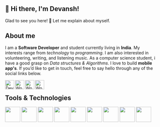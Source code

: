 ## 👋 Hi there, I'm Devansh! 

Glad to see you here!  🤩
Let me explain about myself.


## About me 
I am a **Software Developer** and student currently living in **India**. My interests range from *technology* to *programming*. I am also interested in volunteering, writing, and listening music.
As a computer science student, i have a good grasp on *Data structures & Algorithms*. I love to build **mobile app's**. If you’d like to get in touch, feel free to say hello through any of the social links below.

<a href="https://twitter.com/rathourdevansh">
  <img align="left" alt="Devansh's Twitter" width="30px" src="https://cdn.jsdelivr.net/npm/simple-icons@v3/icons/twitter.svg" />
</a>
<a href="https://www.linkedin.com/in/devansh-rathour-372b5a16b/">
  <img align="left" alt="Woken's Linkdein" width="30px" src="https://cdn.jsdelivr.net/npm/simple-icons@v3/icons/linkedin.svg" />
</a>
<a href="https://instagram.com/devansh_rathour">
  <img align="left" alt="Woken's Instagram" width="30px" src="https://cdn.jsdelivr.net/npm/simple-icons@v3/icons/instagram.svg" />
</a>
<a href="https://www.facebook.com/people/Devansh-Rathour/100005099775781">
  <img align="left" alt="Woken's Facebook" width="30px" src="https://cdn.jsdelivr.net/npm/simple-icons@v3/icons/facebook.svg" />
</a>
<br>

## Tools & Technologies
<code><img height="50" src="https://www.vectorlogo.zone/logos/python/python-icon.svg"></code>
<code><img height="50" src="https://www.vectorlogo.zone/logos/java/java-icon.svg"></code>
<code><img height="50" src="https://www.vectorlogo.zone/logos/dartlang/dartlang-icon.svg"></code>
<code><img height="50" src="https://www.vectorlogo.zone/logos/flutterio/flutterio-icon.svg"></code>
<code><img height="50" src="https://www.vectorlogo.zone/logos/pocoo_flask/pocoo_flask-icon.svg"></code>
<code><img height="50" src="https://www.vectorlogo.zone/logos/visualstudio_code/visualstudio_code-icon.svg"></code>
<code><img height="50" src="https://upload.wikimedia.org/wikipedia/commons/3/34/Android_Studio_icon.svg"></code>
<code><img height="50" src="https://www.vectorlogo.zone/logos/git-scm/git-scm-ar21.svg"></code>
<code><img height="50" src="https://www.vectorlogo.zone/logos/ubuntu/ubuntu-ar21.svg"></code>




